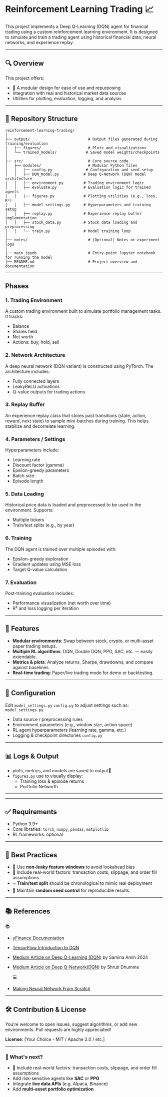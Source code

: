 # Reinforcement Learning Trading 📈

This project implements a Deep Q-Learning (DQN) agent for financial trading using a custom reinforcement learning environment. It is designed to simulate and train a trading agent using historical financial data, neural networks, and experience replay.

---

## 🔍 Overview

This project offers:

- 🔄 A modular design for ease of use and repurposing
- Integration with real and historical market data sources
- Utilities for plotting, evaluation, logging, and analysis

---

## 📂 Repository Structure

```
reinforcement-learning-trading/
│
├── output/                          # Output files generated during training/evaluation
│   ├── figures/                     # Plots and visualizations
│   └── trained_models/             # Saved model weights/checkpoints
│
├── src/                             # Core source code
│   ├── modules/                     # Modular Python files
│   │   ├── config.py               # Configuration and seed setup
│   │   ├── DQN_model.py           # Deep Q-Network (DQN) model architecture
│   │   ├── environment.py         # Trading environment logic
│   │   ├── evaluate.py            # Evaluation logic for trained agents
│   │   ├── figures.py             # Plotting utilities (e.g., loss, R²)
│   │   ├── model_settings.py      # Hyperparameters and training setup
│   │   ├── replay.py              # Experience replay buffer implementation
│   │   ├── stock_data.py          # Stock data loading and preprocessing
│   │   └── train.py               # Model training loop
│
├── notes/                           # (Optional) Notes or experiment logs
│
├── main.ipynb                       # Entry-point Jupyter notebook for running the model
├── README.md                        # Project overview and documentation
```
---

## Phases

### 1. Trading Environment
A custom trading environment built to simulate portfolio management tasks. It tracks:
- Balance
- Shares held
- Net worth
- Actions: buy, hold, sell

### 2. Network Architecture
A deep neural network (DQN variant) is constructed using PyTorch. The architecture includes:
- Fully connected layers
- LeakyReLU activations
- Q-value outputs for trading actions

### 3. Replay Buffer
An experience replay class that stores past transitions (state, action, reward, next state) to sample mini-batches during training. This helps stabilize and decorrelate learning.

### 4. Parameters / Settings
Hyperparameters include:
- Learning rate
- Discount factor (gamma)
- Epsilon-greedy parameters
- Batch size
- Episode length

### 5. Data Loading
Historical price data is loaded and preprocessed to be used in the environment. Supports:
- Multiple tickers
- Train/test splits (e.g., by year)

### 6. Training
The DQN agent is trained over multiple episodes with:
- Epsilon-greedy exploration
- Gradient updates using MSE loss
- Target Q-value calculation

### 7. Evaluation
Post-training evaluation includes:
- Performance visualization (net worth over time)
- R² and loss logging per iteration
---

## 🎯 Features

- **Modular environments**: Swap between stock, crypto, or multi-asset paper trading setups.
- **Multiple RL algorithms**: DQN, Double DQN, PPO, SAC, etc. — easily extendable.
- **Metrics & plots**: Analyze returns, Sharpe, drawdowns, and compare against baselines.
- **Real-time trading**: Paper/live trading mode for demo or backtesting.

---

## 🔧 Configuration

Edit `model_settings.py`  `config.py` to adjust settings such as:
`model_settings.py`
- Data source / preprocessing rules
- Environment parameters (e.g., window size, action space)
- RL agent hyperparameters (learning rate, gamma, etc.)
- Logging & checkpoint directories
`config.py`

---

## 📊 Logs & Output

- plots, metrics, and models are saved to output📂 
- `figures.py` use to visually display:
  - Training loss & episode returns
  - Portfolio Networth
---

---

## ✅ Requirements

- Python 3.9+
- Core libraries: `torch`, `numpy`, `pandas`, `matplotlib`
- RL frameworks: optional

---

## 📄 Best Practices

- 🧠 Use **non-leaky feature windows** to avoid lookahead bias
- 💸 Include real-world factors: transaction costs, slippage, and order fill assumptions
- 🗕️ **Train/test split** should be chronological to mimic real deployment
- 📍 Maintain **random seed control** for reproducible results

---

## 📚 References

   📚
- [yFinance Documentation](https://ranaroussi.github.io/yfinance/)
- [TensorFlow Introduction to DQN](https://www.tensorflow.org/agents/tutorials/0_intro_rl)
- [Medium Article on Deep Q-Learning (DQN)](https://medium.com/@samina.amin/deep-q-learning-dqn-71c109586bae) by Samina Amin 2024
- [Medium Article on Deep Q-Network(DQN)](https://medium.com/@shruti.dhumne/deep-q-network-dqn-90e1a8799871) by Shruti Dhumme

   
   💻
- [Making Neural Network From Scratch](https://www.youtube.com/watch?v=w8yWXqWQYmU&t=1325s)

---

## 🛠 Contribution & License

You're welcome to open issues, suggest algorithms, or add new environments. Pull requests are highly appreciated!

**License**: [Your Choice - MIT / Apache 2.0 / etc.]

---

### 🚀 What's next?
- 💸 Include real-world factors: transaction costs, slippage, and order fill assumptions
- Add risk-sensitive agents like **SAC** or **PPO**
- Integrate **live data APIs** (e.g. Alpaca, Binance)
- Add **multi-asset portfolio optimization**
